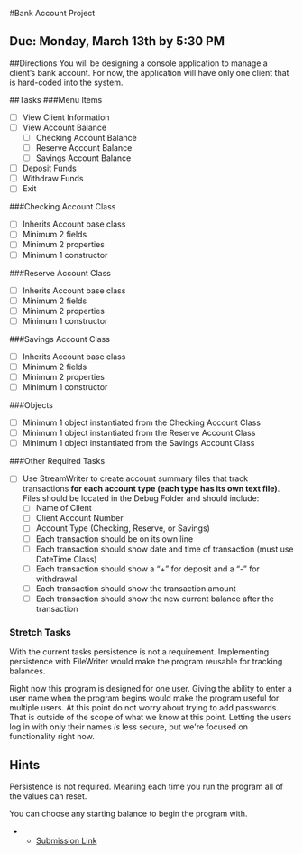 #Bank Account Project
## Due: Monday, March 13th by 5:30 PM
##Directions
You will be designing a console application to manage a client’s bank account. For now, the application will have only one client that is hard-coded into the system.


##Tasks
###Menu Items
- [ ] View Client Information
- [ ] View Account Balance
  - [ ] Checking Account Balance
  - [ ] Reserve Account Balance
  - [ ] Savings Account Balance
- [ ] Deposit Funds
- [ ] Withdraw Funds
- [ ] Exit

###Checking Account Class
- [ ] Inherits Account base class
- [ ] Minimum 2 fields
- [ ] Minimum 2 properties
- [ ] Minimum 1 constructor

###Reserve Account Class
- [ ] Inherits Account base class
- [ ] Minimum 2 fields
- [ ] Minimum 2 properties
- [ ] Minimum 1 constructor

###Savings Account Class
- [ ] Inherits Account base class
- [ ] Minimum 2 fields
- [ ] Minimum 2 properties
- [ ] Minimum 1 constructor

###Objects
- [ ] Minimum 1 object instantiated from the Checking Account Class
- [ ] Minimum 1 object instantiated from the Reserve Account Class
- [ ] Minimum 1 object instantiated from the Savings Account Class

###Other Required Tasks
- [ ] Use StreamWriter to create account summary files that track transactions **for each account type (each type has its own text file)**. Files should be located in the Debug Folder and should include:
  - [ ] Name of Client
  - [ ] Client Account Number
  - [ ] Account Type (Checking, Reserve, or Savings)
  - [ ] Each transaction should be on its own line
  - [ ] Each transaction should show date and time of transaction (must use DateTime Class)
  - [ ] Each transaction should show a “+” for deposit and a “-” for withdrawal
  - [ ] Each transaction should show the transaction amount
  - [ ] Each transaction should show the new current balance after the transaction

### Stretch Tasks

With the current tasks persistence is not a requirement. Implementing persistence with FileWriter would make the program reusable for tracking balances.

Right now this program is designed for one user. Giving the ability to enter a user name when the program begins would make the program useful for multiple users. At this point do not worry about trying to add passwords. That is outside of the scope of what we know at this point. Letting the users log in with only their names _is_ less secure, but we're focused on functionality right now.

## Hints

Persistence is not required. Meaning each time you run the program all of the values can reset.

You can choose any starting balance to begin the program with.



-  * [Submission Link](https://docs.google.com/forms/d/e/1FAIpQLSdoPHuQpvwxiBW2dVW8_nTOqvKDP8OfqZ87hn2fz4QKDcRjTg/viewform)
